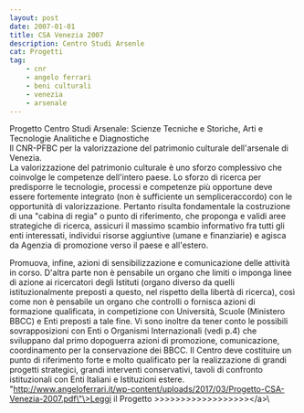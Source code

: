 ```yaml
---
layout: post
date: 2007-01-01
title: CSA Venezia 2007
description: Centro Studi Arsenle
cat: Progetti
tag:
    - cnr
    - angelo ferrari
    - beni culturali
    - venezia
    - arsenale
---
```


Progetto Centro Studi Arsenale: Scienze Tecniche e Storiche, Arti e Tecnologie Analitiche e Diagnostiche\
Il CNR-PFBC per la valorizzazione del patrimonio culturale dell'arsenale di Venezia.\
La valorizzazione del patrimonio culturale è uno sforzo complessivo che coinvolge le competenze dell'intero paese. Lo sforzo di ricerca per predisporre le tecnologie, processi e competenze più opportune deve essere fortemente integrato (non è sufficiente un sempliceraccordo) con le opportunità di valorizzazione. Pertanto risulta fondamentale la costruzione di una "cabina di regia" o punto di riferimento, che proponga e validi aree strategiche di ricerca, assicuri il massimo scambio informativo fra tutti gli enti interessati, individui risorse aggiuntive (umane e finanziarie) e agisca da Agenzia di promozione verso il paese e all'estero.

Promuova, infine, azioni di sensibilizzazione e comunicazione delle attività in corso. D'altra parte non è pensabile un organo che limiti o imponga linee di azione ai ricercatori degli Istituti (organo diverso da quelli istituzionalmente preposti a questo, nel rispetto della libertà di ricerca), così come non è pensabile un organo che controlli o fornisca azioni di formazione qualificata, in competizione con Università, Scuole (Ministero BBCC) e Enti preposti a tale fine. Vi sono inoltre da tener conto le possibili sovrapposizioni con Enti o Organismi Internazionali (vedi p.4) che sviluppano dal primo dopoguerra azioni di promozione, comunicazione, coordinamento per la conservazione dei BBCC. Il Centro deve costituire un punto di riferimento forte e molto qualificato per la realizzazione di grandi progetti strategici, grandi interventi conservativi, tavoli di confronto istituzionali con Enti Italiani e Istituzioni estere.\
"http://www.angeloferrari.it/wp-content/uploads/2017/03/Progetto-CSA-Venezia-2007.pdf\"\>Leggi il Progetto &gt;&gt;&gt;&gt;&gt;&gt;&gt;&gt;&gt;&gt;&gt;&gt;&gt;&gt;&gt;&gt;&gt;&gt;\</a\>\
